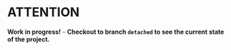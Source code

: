 # ATTENTION

**Work in progress!** - **Checkout to branch `detached` to see the current state of the project.**